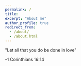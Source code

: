 ```yaml
---
permalink: /
title:
excerpt: "About me"
author_profile: true
redirect_from: 
  - /about/
  - /about.html
---
```


"Let all that you do be done in love"

-1 Corinthians 16:14
